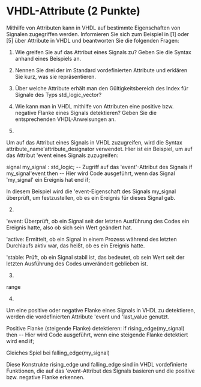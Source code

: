 # VHDL-Attribute (2 Punkte)

Mithilfe von Attributen kann in VHDL auf bestimmte Eigenschaften von Signalen zugegriffen werden.
Informieren Sie sich zum Beispiel in [1] oder [5] über Attribute in VHDL und beantworten Sie die folgenden Fragen:

1. Wie greifen Sie auf das Attribut eines Signals zu? Geben Sie die Syntax anhand eines Beispiels an.
2. Nennen Sie drei der im Standard vordefinierten Attribute und erklären Sie kurz, was sie repräsentieren.
3. Über welche Attribute erhält man den Gültigkeitsbereich des Index für Signale des Typs std_logic_vector?
4. Wie kann man in VHDL mithilfe von Attributen eine positive bzw. negative Flanke eines Signals detektieren? Geben Sie die entsprechenden VHDL-Anweisungen an.






1. 
Um auf das Attribut eines Signals in VHDL zuzugreifen, wird die Syntax attribute_name'attribute_designator verwendet. Hier ist ein Beispiel, um auf das Attribut 'event eines Signals zuzugreifen:

signal my_signal : std_logic;
-- Zugriff auf das 'event'-Attribut des Signals
if my_signal'event then
    -- Hier wird Code ausgeführt, wenn das Signal 'my_signal' ein Ereignis hat
end if;

In diesem Beispiel wird die 'event-Eigenschaft des Signals my_signal überprüft, um festzustellen, ob es ein Ereignis für dieses Signal gab.


2. 
'event: Überprüft, ob ein Signal seit der letzten Ausführung des Codes ein Ereignis hatte, also ob sich sein Wert geändert hat.

'active: Ermittelt, ob ein Signal in einem Prozess während des letzten Durchlaufs aktiv war, das heißt, ob es ein Ereignis hatte.

'stable: Prüft, ob ein Signal stabil ist, das bedeutet, ob sein Wert seit der letzten Ausführung des Codes unverändert geblieben ist.


3. 
range


4. 
Um eine positive oder negative Flanke eines Signals in VHDL zu detektieren, werden die vordefinierten Attribute 'event und 'last_value genutzt.

Positive Flanke (steigende Flanke) detektieren:
if rising_edge(my_signal) then
    -- Hier wird Code ausgeführt, wenn eine steigende Flanke detektiert wird
end if;

Gleiches Spiel bei falling_edge(my_signal)

Diese Konstrukte rising_edge und falling_edge sind in VHDL vordefinierte Funktionen, die auf das 'event-Attribut des Signals basieren und die positive bzw. negative Flanke erkennen.
